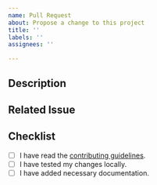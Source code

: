 ```yaml
---
name: Pull Request
about: Propose a change to this project
title: ''
labels: ''
assignees: ''

---
```


## Description
<!--
Please include a summary of the change and which issue is fixed. Please also include relevant motivation and context.
-->

## Related Issue
<!--
Please link to the issue that this pull request addresses.
-->

## Checklist

- [ ] I have read the [contributing guidelines](CONTRIBUTING.md).
- [ ] I have tested my changes locally.
- [ ] I have added necessary documentation.
